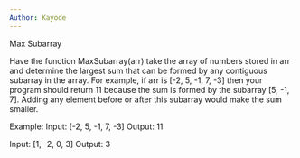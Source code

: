 ```yaml
---
Author: Kayode
---
```


Max Subarray

Have the function MaxSubarray(arr) take the array of numbers stored in arr and determine the largest sum that can be formed by any contiguous subarray in the array. For example, if arr is [-2, 5, -1, 7, -3] then your program should return 11 because the sum is formed by the subarray [5, -1, 7]. Adding any element before or after this subarray would make the sum smaller.

Example:
Input: [-2, 5, -1, 7, -3]
Output: 11

Input: [1, -2, 0, 3]
Output: 3